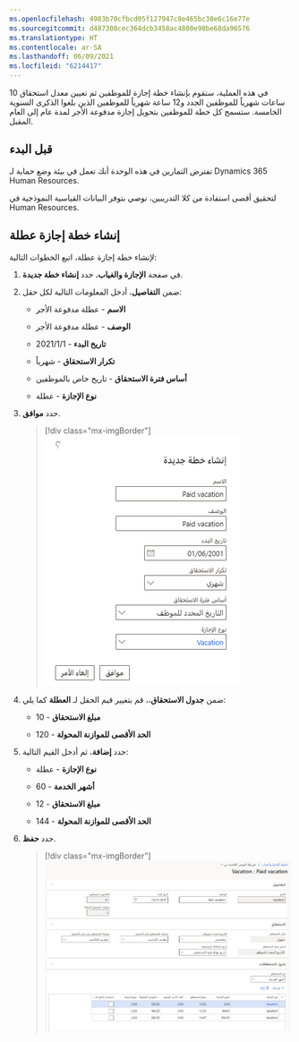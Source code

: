 ```yaml
---
ms.openlocfilehash: 4983b70cfbcd05f127947c8e465bc38e6c16e77e
ms.sourcegitcommit: d487308cec364dcb3458ac4800e98be68da96576
ms.translationtype: HT
ms.contentlocale: ar-SA
ms.lasthandoff: 06/09/2021
ms.locfileid: "6214417"
---
```

في هذه العملية، ستقوم بإنشاء خطة إجازة للموظفين ثم تعيين معدل استحقاق 10 ساعات شهرياً للموظفين الجدد و12 ساعة شهرياً للموظفين الذين بلغوا الذكرى السنوية الخامسة.
ستسمح كل خطة للموظفين بتحويل إجازة مدفوعة الأجر لمدة عام إلى العام المقبل.

## <a name="before-you-begin"></a>قبل البدء

تفترض التمارين في هذه الوحدة أنك تعمل في بيئة وضع حماية لـ Dynamics 365 Human Resources.

لتحقيق أقصى استفادة من كلا التدريبين، نوصي بتوفر البيانات القياسية النموذجية في Human Resources.

## <a name="create-a-vacation-leave-plan"></a>إنشاء خطة إجازة عطلة

لإنشاء خطة إجازة عطلة، اتبع الخطوات التالية:

1.  في صفحة **الإجازة والغياب**، حدد **إنشاء خطة جديدة**.

1.  ضمن **التفاصيل**، أدخل المعلومات التالية لكل حقل:

    - **الاسم** - عطلة مدفوعة الأجر

    - **الوصف** - عطلة مدفوعة الأجر

    - **تاريخ البدء** -‏ 1/‏1/‏2021

    - **تكرار الاستحقاق** - شهرياً

    - **أساس فترة الاستحقاق** - تاريخ خاص بالموظفين

    - **نوع الإجازة** - عطلة

1.  حدد **موافق**.

    > [!div class="mx-imgBorder"]
    > [![لقطة شاشة لإنشاء خطة إجازة وغياب جديدة.](../media/hr-leave-absence-exercise-create-plan.png)](../media/hr-leave-absence-exercise-create-plan.png#lightbox)

1.  ضمن **جدول الاستحقاق**،، قم بتغيير قيم الحقل لـ **العطلة** كما يلي:

    - **مبلغ الاستحقاق** -‏ 10

    - **الحد الأقصى للموازنة المحولة** -‏ 120

1.  حدد **إضافة**، ثم أدخل القيم التالية:

    - **نوع الإجازة** - عطلة

    - **أشهر الخدمة** -‏ 60

    - **مبلغ الاستحقاق** -‏ 12
    
    - **الحد الأقصى للموازنة المحولة** -‏ 144

1.  حدد **حفظ**.

    > [!div class="mx-imgBorder"]
    > [![لقطة شاشة لإعداد الاستحقاقات للخطة الجديدة.](../media/hr-leave-absence-exercise-accruals.png)](../media/hr-leave-absence-exercise-accruals.png#lightbox)
